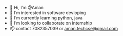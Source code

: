 - 👋 Hi, I’m @Aman
- 👀 I’m interested in software devloping
- 🌱 I’m currently learning python, java 
- 💞️ I’m looking to collaborate on internship
- 📫 contact 7082357039 or aman.techcse@gmail.com

<!---
Amantechcse/Amantechcse is a ✨ special ✨ repository because its `README.md` (this file) appears on your GitHub profile.
You can click the Preview link to take a look at your changes.
--->
